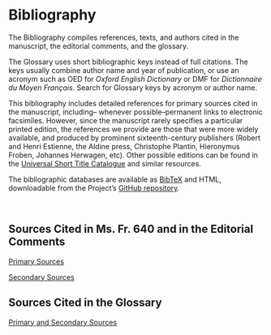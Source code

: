 # Bibliography

The Bibliography compiles references, texts, and authors cited in the manuscript, the editorial comments, and the glossary.

The Glossary uses short bibliographic keys instead of full citations. The keys usually combine author name and year of publication, or use an acronym such as OED for *Oxford English Dictionary* or DMF for *Dictionnaire du Moyen Français*. Search for Glossary keys by acronym or author name.

This bibliography includes detailed references for primary sources cited in the manuscript, including– whenever possible–permanent links to electronic facsimiles. However, since the manuscript rarely specifies a particular printed edition, the references we provide are those that were more widely available, and produced by prominent sixteenth-century publishers (Robert and Henri Estienne, the Aldine press, Christophe Plantin, Hieronymus Froben, Johannes Herwagen, etc). Other possible editions can be found in the [Universal Short Title Catalogue](https://www.ustc.ac.uk) and similar resources.

The bibliographic databases are available as [BibTeX](https://www.ctan.org/pkg/bibtex) and HTML, downloadable from the Project’s [GitHub repository](https://github.com/cu-mkp/m-k-manuscript-data/tree/master/bibliographies).

<br/>

## Sources Cited in Ms. Fr. 640 and in the Editorial Comments

[Primary Sources](/#content/resources/dce-primary-sources-bibliography)
<br/>

[Secondary Sources](/#content/resources/dce-secondary-sources-bibliography)

## Sources Cited in the Glossary

[Primary and Secondary Sources](/#content/resources/glossary-full-bibliography)
